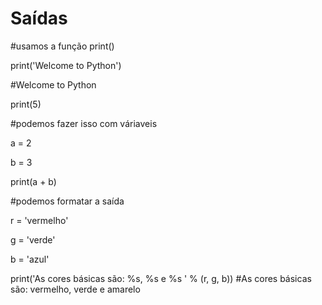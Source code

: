 # Saídas

#usamos a função print()

print('Welcome to Python')

#Welcome to Python

print(5)

#podemos fazer isso com váriaveis

a = 2

b = 3

print(a + b)


#podemos formatar a saída

r = 'vermelho'

g = 'verde'

b = 'azul'

print('As cores básicas são: %s, %s e %s ' % (r, g, b))
#As cores básicas são: vermelho, verde e amarelo